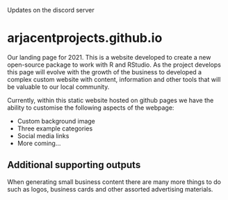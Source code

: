 Updates on the discord server

# arjacentprojects.github.io

Our landing page for 2021. This is a website developed to create a new open-source package to work with R and RStudio. As the project develops this page will evolve with the growth of the business to developed a complex custom website with content, information and other tools that will be valuable to our local community.

Currently, within this static website hosted on github pages we have the ability to customise the following aspects of the webpage:

- Custom background image
- Three example categories
- Social media links
- More coming...

## Additional supporting outputs

When generating small business content there are many more things to do such as logos, business cards and other assorted advertising materials.

